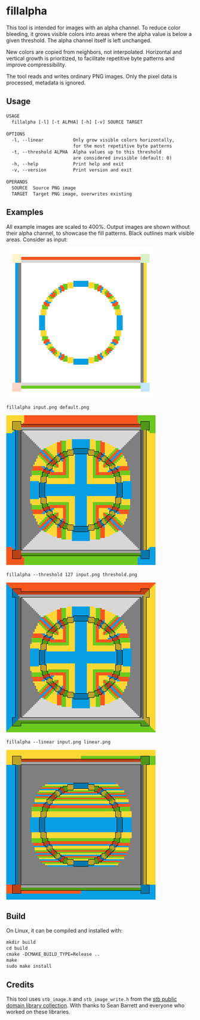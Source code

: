 fillalpha
=========

This tool is intended for images with an alpha channel.
To reduce color bleeding, it grows visible colors into
areas where the alpha value is below a given threshold.
The alpha channel itself is left unchanged.

New colors are copied from neighbors, not interpolated.
Horizontal and vertical growth is prioritized, to facilitate
repetitive byte patterns and improve compressibility.

The tool reads and writes ordinary PNG images.
Only the pixel data is processed, metadata is ignored.


Usage
-----

```
USAGE
  fillalpha [-l] [-t ALPHA] [-h] [-v] SOURCE TARGET

OPTIONS
  -l, --linear           Only grow visible colors horizontally,
                         for the most repetitive byte patterns
  -t, --threshold ALPHA  Alpha values up to this threshold
                         are considered invisible (default: 0)
  -h, --help             Print help and exit
  -v, --version          Print version and exit

OPERANDS
  SOURCE  Source PNG image
  TARGET  Target PNG image, overwrites existing
```


Examples
--------

All example images are scaled to 400%. Output images are shown
without their alpha channel, to showcase the fill patterns.
Black outlines mark visible areas. Consider as input:

![Input image](doc/input.png)

```
fillalpha input.png default.png
```

![Default radial growth](doc/default.png)

```
fillalpha --threshold 127 input.png threshold.png
```

![Increased visibility threshold](doc/threshold.png)

```
fillalpha --linear input.png linear.png
```

![Linear growth only](doc/linear.png)


Build
-----

On Linux, it can be compiled and installed with:

```
mkdir build
cd build
cmake -DCMAKE_BUILD_TYPE=Release ..
make
sudo make install
```


Credits
-------

This tool uses `stb_image.h` and `stb_image_write.h` from the
[stb public domain library collection](https://github.com/nothings/stb).
With thanks to Sean Barrett and everyone who worked on these libraries.
